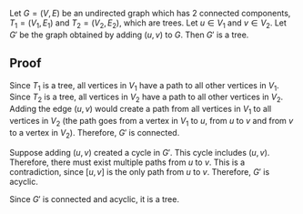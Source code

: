 Let $G = (V, E)$ be an undirected graph which has 2 connected components,
$T_1 = (V_1, E_1)$ and $T_2 = (V_2, E_2)$, which are trees.
Let $u \in V_1$ and $v \in V_2$.
Let $G'$ be the graph obtained by adding $(u, v)$ to $G$.
Then $G'$ is a tree.

## Proof

Since $T_1$ is a tree, all vertices in $V_1$ have a path to all other vertices in $V_1$.
Since $T_2$ is a tree, all vertices in $V_2$ have a path to all other vertices in $V_2$.
Adding the edge $(u, v)$ would create a path from all vertices in $V_1$ to all vertices in $V_2$
(the path goes from a vertex in $V_1$ to $u$, from $u$ to $v$ and from $v$ to a vertex in $V_2$).
Therefore, $G'$ is connected.

Suppose adding $(u, v)$ created a cycle in $G'$.
This cycle includes $(u, v)$. Therefore, there must exist multiple paths from $u$ to $v$.
This is a contradiction, since $[u, v]$ is the only path from $u$ to $v$.
Therefore, $G'$ is acyclic.

Since $G'$ is connected and acyclic, it is a tree.
